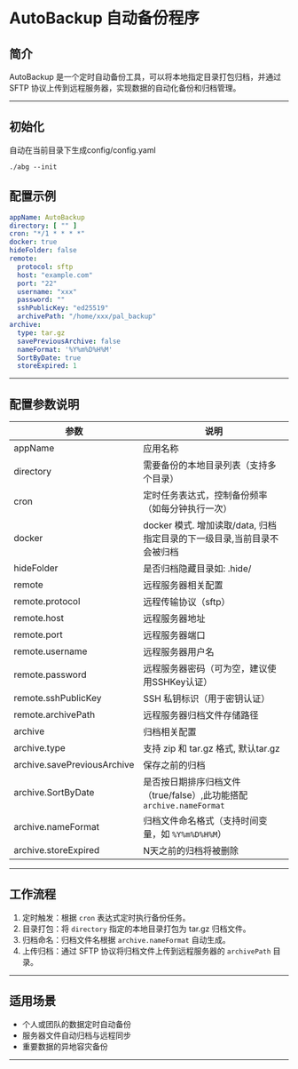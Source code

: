 # AutoBackup 自动备份程序

## 简介

AutoBackup 是一个定时自动备份工具，可以将本地指定目录打包归档，并通过 SFTP 协议上传到远程服务器，实现数据的自动化备份和归档管理。

---

## 初始化

自动在当前目录下生成config/config.yaml

```shell
./abg --init
```

## 配置示例

```yaml
appName: AutoBackup
directory: [ "" ]
cron: "*/1 * * * *"
docker: true
hideFolder: false
remote:
  protocol: sftp
  host: "example.com"
  port: "22"
  username: "xxx"
  password: ""
  sshPublicKey: "ed25519"
  archivePath: "/home/xxx/pal_backup"
archive:
  type: tar.gz
  savePreviousArchive: false
  nameFormat: '%Y%m%D%H%M'
  SortByDate: true
  storeExpired: 1
```

---

## 配置参数说明

| 参数                          | 说明                                                 |
|-----------------------------|----------------------------------------------------|
| appName                     | 应用名称                                               |
| directory                   | 需要备份的本地目录列表（支持多个目录）                                |
| cron                        | 定时任务表达式，控制备份频率（如每分钟执行一次）                           |
| docker                      | docker 模式. 增加读取/data, 归档指定目录的下一级目录,当前目录不会被归档       |
| hideFolder                  | 是否归档隐藏目录如: .hide/                                  |
| remote                      | 远程服务器相关配置                                          |
| remote.protocol             | 远程传输协议（sftp）                                       |
| remote.host                 | 远程服务器地址                                            |
| remote.port                 | 远程服务器端口                                            |
| remote.username             | 远程服务器用户名                                           |
| remote.password             | 远程服务器密码（可为空，建议使用SSHKey认证）                          |
| remote.sshPublicKey         | SSH 私钥标识（用于密钥认证）                                   |
| remote.archivePath          | 远程服务器归档文件存储路径                                      |
| archive                     | 归档相关配置                                             |
| archive.type                | 支持 zip 和  tar.gz 格式, 默认tar.gz                      |
| archive.savePreviousArchive | 保存之前的归档                                            |
| archive.SortByDate          | 是否按日期排序归档文件（true/false）,此功能搭配 `archive.nameFormat` |
| archive.nameFormat          | 归档文件命名格式（支持时间变量，如 `%Y%m%D%H%M`）                    |
| archive.storeExpired        | N天之前的归档将被删除                                        |

---

## 工作流程

1. 定时触发：根据 `cron` 表达式定时执行备份任务。
2. 目录打包：将 `directory` 指定的本地目录打包为 tar.gz 归档文件。
3. 归档命名：归档文件名根据 `archive.nameFormat` 自动生成。
4. 上传归档：通过 SFTP 协议将归档文件上传到远程服务器的 `archivePath` 目录。

---

## 适用场景

- 个人或团队的数据定时自动备份
- 服务器文件自动归档与远程同步
- 重要数据的异地容灾备份

---